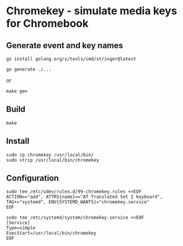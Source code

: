 # Chromekey - simulate media keys for Chromebook

## Generate event and key names

```
go install golang.org/x/tools/cmd/stringer@latest
```

```
go generate ./...
```

or 

```
make gen
```

## Build

```
make
```

## Install

```
sudo cp chromekey /usr/local/bin/
sudo strip /usr/local/bin/chromekey
```

## Configuration

```
sudo tee /etc/udev/rules.d/99-chromekey.rules <<EOF
ACTION=="add", ATTRS{name}=="AT Translated Set 2 keyboard", TAG+="systemd", ENV{SYSTEMD_WANTS}="chromekey.service"
EOF
```

```
sudo tee /etc/systemd/system/chromekey.service <<EOF
[Service]
Type=simple
ExecStart=/usr/local/bin/chromekey
EOF
```
